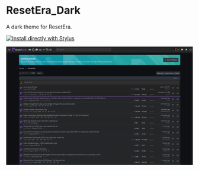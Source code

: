 # ResetEra_Dark
A dark theme for ResetEra.

[![Install directly with Stylus](https://img.shields.io/badge/Install%20directly%20with-Stylus-285959.svg)](https://raw.githubusercontent.com/mgreger/ResetEra_Dark/master/ResetEra-Dark.user.css)

![Preview](https://raw.githubusercontent.com/mgreger/ResetEra_Dark/master/Images/resetera-dark(preview).PNG)
